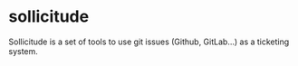 # sollicitude
Sollicitude is a set of tools to use git issues (Github, GitLab...) as a ticketing system.
